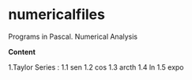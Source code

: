 # numericalfiles
Programs in Pascal.  Numerical Analysis

**Content**

1.Taylor Series :
  1.1 sen
  1.2 cos
  1.3 arcth
  1.4 ln
  1.5 expo     
